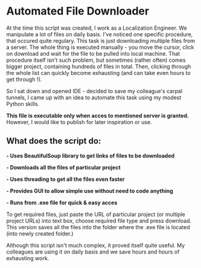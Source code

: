 # Automated File Downloader

At the time this script was created, I work as a Localization Engineer. We manipulate a lot of files on daily basis. I've noticed one specific procedure, that occured 
quite regulary. This task is just downloading multiple files from a server. The whole thing is executed manually - you move the cursor, click on download and wait
for the file to be pulled into local machine. That procedure itself isn't such problem, but sometimes (rather often) comes bigger project, containing hundreds of files in total. Then,
clicking through the whole list can quickly become exhausting (and can take even hours to get through !). 

So I sat down and opened IDE - decided to save my colleague's carpal tunnels, I came up with an idea to automate this task using my modest Python skills.

**This file is executable only when acces to mentioned server is granted.** However, I would like to publish for later inspiration or use.

## What does the script do:
**- Uses BeautifulSoup library to get links of files to be downloaded**

**- Downloads all the files of particular project**

**- Uses threading to get all the files even faster** 

**- Provides GUI to allow simple use without need to code anything** 

**- Runs from .exe file for quick & easy acces**

To get required files, just paste the URL of particular project (or multiple project URLs) into text box, choose required file type and press download. This version 
saves all the files into the folder where the .exe file is located (into newly created folder.)

Although this script isn't much complex, it proved itself quite useful. My colleagues are using it on daily basis and we save hours and hours of exhausting work.
